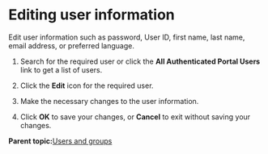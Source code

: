 # Editing user information 

Edit user information such as password, User ID, first name, last name, email address, or preferred language.

1.  Search for the required user or click the **All Authenticated Portal Users** link to get a list of users.

2.  Click the **Edit** icon for the required user.

3.  Make the necessary changes to the user information.

4.  Click **OK** to save your changes, or **Cancel** to exit without saving your changes.


**Parent topic:**[Users and groups ](../admin-system/adusrgrp.md)

